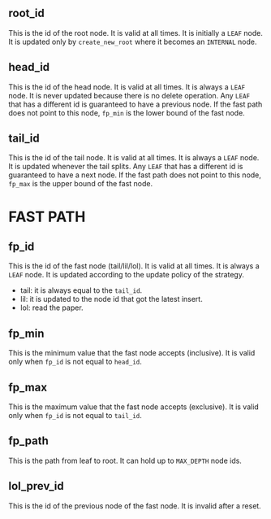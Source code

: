 ## root_id

This is the id of the root node. It is valid at all times. It is initially a `LEAF` node. It is updated only
by `create_new_root` where it becomes an `INTERNAL` node.

## head_id

This is the id of the head node. It is valid at all times. It is always a `LEAF` node. It is never updated because there
is no delete operation. Any `LEAF` that has a different id is guaranteed to have a previous node. If the fast path does
not point to this node, `fp_min` is the lower bound of the fast node.

## tail_id

This is the id of the tail node. It is valid at all times. It is always a `LEAF` node. It is updated whenever the tail
splits. Any `LEAF` that has a different id is guaranteed to have a next node. If the fast path does not point to this
node, `fp_max` is the upper bound of the fast node.

# FAST PATH

## fp_id

This is the id of the fast node (tail/lil/lol). It is valid at all times. It is always a `LEAF` node. It is updated
according to the update policy of the strategy.

- tail: it is always equal to the `tail_id`.
- lil: it is updated to the node id that got the latest insert.
- lol: read the paper.

## fp_min

This is the minimum value that the fast node accepts (inclusive). It is valid only when `fp_id` is not equal
to `head_id`.

## fp_max

This is the maximum value that the fast node accepts (exclusive). It is valid only when `fp_id` is not equal
to `tail_id`.

## fp_path

This is the path from leaf to root. It can hold up to `MAX_DEPTH` node ids.

## lol_prev_id

This is the id of the previous node of the fast node. It is invalid after a reset.